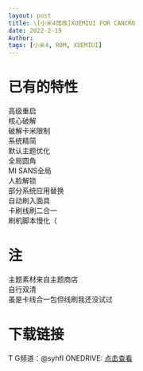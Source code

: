 ```yaml
---
layout: post
title: \[小米4馆改]XUEMIUI FOR CANCRO 
date: 2022-2-19
Author:  
tags: [小米4, ROM, XUEMIUI]
---
```


# 已有的特性
高级重启  
核心破解  
破解卡米限制  
系统精简  
默认主题优化  
全局圆角  
MI SANS全局  
人脸解锁  
部分系统应用替换  
自动刷入面具  
卡刷线刷二合一  
刷机脚本慢化（  


# 注
主题素材来自主题商店  
自行双清  
虽是卡线合一包但线刷我还没试过  

# 下载链接  
T G频道：@syhfl
ONEDRIVE: [点击查看](https://wbmsy-my.sharepoint.com/:u:/g/personal/lswlc33_wbmsy_onmicrosoft_com/EYa5DApCD2tMvgf-wNjH5c4BxQifcL6FVUUyIBWZiZxdCw?e=5Bl3gr)
